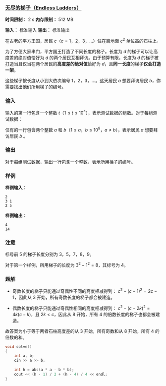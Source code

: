 ### [无尽的梯子（Endless Ladders）](https://ac.nowcoder.com/acm/contest/108298/E)

**时间限制：** 2 s
**内存限制：** 512 MB

**输入：** 标准输入
**输出：** 标准输出



在古老的平方王国，居民  $c$（$c = 1$，$2$，$3$，$\ldots$）住在离地面 $c^2$ 单位高的石柱上。 

为了方便大家串门，平方国王打造了不同长度的梯子。长度为 $d$ 的梯子可以让高度差的绝对值恰好为 $d$ 的两个居民互相拜访。由于预算有限，长度为 $d$ 的梯子被打造当且仅当在两个居民的**高度差的绝对值**恰好为 $d$，且**同一长度**的梯子**仅会打造一架**。 

这些梯子按长度从小到大依次编号 $1$，$2$，$3$，$\ldots$。这天居民 $a$ 想要拜访居民 $b$，你需要找出他们所用梯子的编号。







### 输入

输入的第一行包含一个整数 $t$（$1 \leq t \leq 10^4$），表示测试数据的组数。对于每组测试数据：

仅有的一行包含两个整数 $a$ 和 $b$（$1 \leq a$，$b \leq 10^9$，$a \ne b$），表示居民 $a$ 想要拜访居民 $b$ 。





### 输出

对于每组测试数据，输出一行包含一个整数，表示所用梯子的编号。



 

### 样例

**样例输入：**

```
2
3 1
2 5
```



**样例输出：**

```
4
14
```





### 注意

标号前 $5$ 的梯子长度分别为 $3$，$5$，$7$，$8$，$9$。 

对于第一个样例，所用梯子的长度为 $3^2 - 1^2 = 8$，其标号为 $4$。





### 题解

* 奇数长度的梯子只能通过奇偶性不同的高度相减得到：
     $c^2 - (c - 1)^2 = 2c - 1$，因此从 $3$ 开始，所有奇数长度的梯子都会被建造。

* 偶数长度的梯子只能通过奇偶性相同的高度相减得到：
     $c^2 - (c - 2k)^2 = 4k(c - k)$，且 $2k \lt c$，因此从 $8$ 开始，所有 $4$ 的倍数长度的梯子也都会被建造。

故答案为小于等于两者石柱高度差的从 $3$ 开始，所有奇数和从 $8$ 开始，所有 $4$ 的倍数的和。



```cpp
void solve()
{
	int a, b;
	cin >> a >> b;
	
	int h = abs(a * a - b * b);
	cout << (h - 1) / 2 + (h - 4) / 4 << endl;
}
```